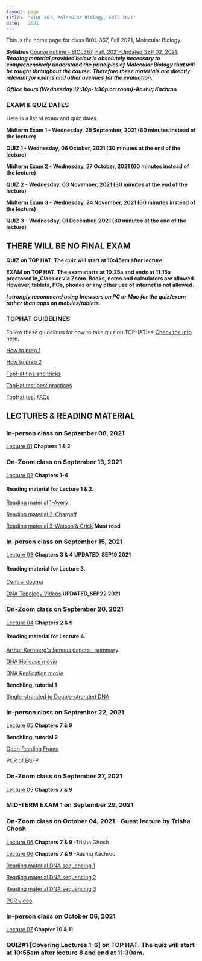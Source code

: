 ```yaml
---
layout: page
title:  "BIOL 367, Molecular Biology, Fall 2021"
date:   2021
---
```

This is the home page for class BIOL 367, Fall 2021, Molecular Biology.

**Syllabus**
[Course outline - BIOL367, Fall, 2021-Updated SEP 02, 2021](https://github.com/kachroolab/kachroolab/files/7100806/BIOL367_Fall2021.course.outline_09022021.pdf). 
**_Reading material provided below is absolutely necessary to comprehensively understand the principles of Molecular Biology that will be taught throughout the course. Therefore these materials are directly relevant for exams and other avenues for the evaluation._** 

**_Office hours (Wednesday 12:30p-1:30p on zoom)-Aashiq Kachroo_**


### **EXAM & QUIZ DATES**
Here is a list of exam and quiz dates. 

**Midterm Exam 1 - Wednesday, 29 September, 2021 (60 minutes instead of the lecture)**

**QUIZ 1 - Wednesday, 06 October, 2021 (30 minutes at the end of the lecture)**

**Midterm Exam 2 - Wednesday, 27 October, 2021 (60 minutes instead of the lecture)**

**QUIZ 2 - Wednesday, 03 November, 2021 (30 minutes at the end of the lecture)**

**Midterm Exam 3 - Wednesday, 24 November, 2021 (60 minutes instead of the lecture)**

**QUIZ 3 - Wednesday, 01 December, 2021 (30 minutes at the end of the lecture)**

## **THERE WILL BE NO FINAL EXAM**

**QUIZ on TOP HAT. The quiz will start at 10:45am after lecture.** 

**EXAM on TOP HAT. The exam starts at 10:25a and ends at 11:15a proctored In_Class or via Zoom. Books, notes and calculators are allowed. However, tablets, PCs, phones or any other use of internet is not allowed.** 

**_I strongly recommend using browsers on PC or Mac for the quiz/exam rather than apps on mobiles/tablets._** 

### **TOPHAT GUIDELINES**
Follow these guidelines for how to take quiz on TOPHAT:** [Check the info here](https://support.tophat.com/s/article/Student-Starting-a-Test).

[How to prep 1](https://github.com/kachroolab/kachroolab/files/3802306/Lecture.14.pdf)

[How to prep 2](https://github.com/kachroolab/kachroolab/files/2416372/TopHat.2.pdf)

[TopHat tips and tricks](https://github.com/kachroolab/kachroolab/files/2416373/TopHat.3.pdf)

[TopHat test best practices](https://github.com/kachroolab/kachroolab/files/2416374/TopHat.4.pdf)

[TopHat test FAQs](https://github.com/kachroolab/kachroolab/files/2416375/TopHat.5.pdf)


## **LECTURES & READING MATERIAL**

### **In-person class on September 08, 2021** 

[Lecture 01](https://github.com/kachroolab/kachroolab/files/7124285/Lecture.01.pdf) **Chapters 1 & 2**

### **On-Zoom class on September 13, 2021** 

[Lecture 02](https://github.com/kachroolab/kachroolab/files/7150397/Lecture.02.pdf) **Chapters 1-4**

#### Reading material for Lecture 1 & 2.

[Reading material 1-Avery](https://github.com/kachroolab/kachroolab/files/1612069/Avery.1944.pdf)

[Reading material 2-Chargaff](https://github.com/kachroolab/kachroolab/files/1612189/Chargaff.1950.pdf)

[Reading material 3-Watson & Crick](https://github.com/kachroolab/kachroolab/files/1612072/WatsonCrick.1953.pdf) **Must read**

### **In-person class on September 15, 2021**

[Lecture 03](https://github.com/kachroolab/kachroolab/files/7192432/Lecture.03.pdf) **Chapters 3 & 4** **UPDATED_SEP19 2021**

#### Reading material for Lecture 3.

[Central dogma](https://github.com/kachroolab/kachroolab/files/2373012/The.central.dogma_Crick.pdf)

[DNA Topology Videos](https://youtu.be/HyP0cEbqKTc) **UPDATED_SEP22 2021**

### **On-Zoom class on September 20, 2021**

[Lecture 04](https://github.com/kachroolab/kachroolab/files/7192396/Lecture.04.pdf) **Chapters 2 & 9**

#### Reading material for Lecture 4.

[Arthur Kornberg's famous papers - summary](https://profiles.nlm.nih.gov/ps/retrieve/Narrative/WH/p-nid/208). 

[DNA Helicase movie](https://www.youtube.com/watch?v=YzNuLsqMqyE&feature=youtu.be)

[DNA Replication movie](https://dnalc.cshl.edu/resources/3d/04-mechanism-of-replication-advanced.html)

**Benchling, tutorial 1**

[Single-stranded to Double-stranded DNA](https://benchling.com/s/seq-8aTNukCNhyxSX1ADFUua)


### **In-person class on September 22, 2021** 

[Lecture 05](https://github.com/kachroolab/kachroolab/files/7210626/Lecture.05.pdf) **Chapters 7 & 9** 

**Benchling, tutorial 2**

[Open Reading Frame](https://benchling.com/s/seq-joNMXHm2rItetsAgFM4K)

[PCR of EGFP](https://benchling.com/s/seq-hRjIhBueTToQQjuEqOhp)


### **On-Zoom  class on September 27, 2021** 

[Lecture 05](https://github.com/kachroolab/kachroolab/files/7210626/Lecture.05.pdf) **Chapters 7 & 9** 

### **MID-TERM EXAM 1 on September 29, 2021** 

### **On-Zoom  class on October 04, 2021** - Guest lecture by Trisha Ghosh 

[Lecture 06](https://github.com/kachroolab/kachroolab/files/7278906/Lecture.06TrishaGhosh.pdf) **Chapters 7 & 9** -Trisha Ghosh

[Lecture 06](https://github.com/kachroolab/kachroolab/files/7278905/Lecture.06AKversion.pdf) **Chapters 7 & 9** -Aashiq Kachroo 

[Reading material DNA sequencing 1](https://github.com/kachroolab/kachroolab/files/1639518/DNA.seq.at.40.pdf)

[Reading material DNA sequencing 2](https://github.com/kachroolab/kachroolab/files/2408189/Next.gen.sequencing.1.pdf)

[Reading material DNA sequencing 3](https://github.com/kachroolab/kachroolab/files/2408188/Next.gen.sequencing.2.pdf)

[PCR video](https://dnalc.cshl.edu/view/15475-The-cycles-of-the-polymerase-chain-reaction-PCR-3D-animation.html)


### **In-person  class on October 06, 2021**

[Lecture 07](https://github.com/kachroolab/kachroolab/files/7286666/Lecture.07.pdf) **Chapter 10 & 11**

### **QUIZ#1 [Covering Lectures 1-6] on TOP HAT. The quiz will start at 10:55am after lecture 8 and end at 11:30am.**


